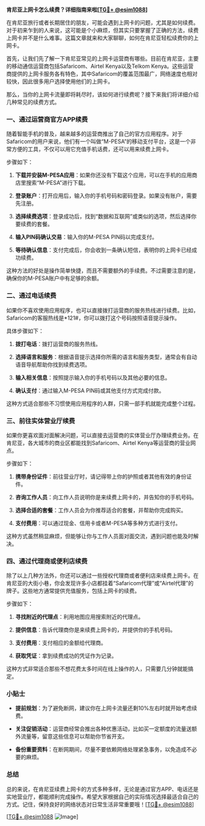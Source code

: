 **肯尼亚上网卡怎么续费？详细指南来啦[[TG💪+ @esim1088](https://t.me/s/esim1088)]**

在肯尼亚旅行或者长期居住的朋友，可能会遇到上网卡的问题，尤其是如何续费。对于初来乍到的人来说，这可能是个小麻烦，但其实只要掌握了正确的方法，续费上网卡并不是什么难事。这篇文章就来和大家聊聊，如何在肯尼亚轻松续费你的上网卡。

首先，让我们先了解一下肯尼亚常见的上网卡运营商有哪些。目前在肯尼亚，主要的移动通信运营商包括Safaricom、Airtel Kenya以及Telkom Kenya。这些运营商提供的上网卡服务各有特色，其中Safaricom的覆盖范围最广，网络速度也相对较快，因此很多用户选择使用他们的上网卡。

那么，当你的上网卡流量即将耗尽时，该如何进行续费呢？接下来我们将详细介绍几种常见的续费方式。

### 一、通过运营商官方APP续费

随着智能手机的普及，越来越多的运营商推出了自己的官方应用程序。对于Safaricom的用户来说，他们有一个叫做“M-PESA”的移动支付平台，这是一个非常方便的工具，不仅可以用它充值手机话费，还可以用来续费上网卡。

步骤如下：

1. **下载并安装M-PESA应用**：如果你还没有下载这个应用，可以在手机的应用商店里搜索“M-PESA”进行下载。
   
2. **登录账户**：打开应用后，输入你的手机号码和密码登录。如果没有账户，需要先注册。

3. **选择续费选项**：登录成功后，找到“数据和互联网”或类似的选项，然后选择你要续费的套餐。

4. **输入PIN码确认交易**：输入你的M-PESA PIN码以完成支付。

5. **等待确认信息**：支付完成后，你会收到一条确认短信，表明你的上网卡已经成功续费。

这种方法的好处是操作简单快捷，而且不需要额外的手续费。不过需要注意的是，确保你的M-PESA账户中有足够的余额。

### 二、通过电话续费

如果你不喜欢使用应用程序，也可以直接拨打运营商的服务热线进行续费。比如，Safaricom的客服热线是*121#，你可以拨打这个号码按照语音提示操作。

具体步骤如下：

1. **拨打电话**：拨打运营商的服务热线。

2. **选择语言和服务**：根据语音提示选择你所需的语言和服务类型，通常会有自动语音导航帮助你找到续费选项。

3. **输入相关信息**：按照提示输入你的手机号码以及其他必要的信息。

4. **确认支付**：通过输入M-PESA PIN码或其他支付方式完成付款。

这种方式适合那些不习惯使用应用程序的人群，只需一部手机就能完成整个过程。

### 三、前往实体营业厅续费

如果你更喜欢面对面解决问题，可以直接去运营商的实体营业厅办理续费业务。在肯尼亚，各大城市的商业区都能找到Safaricom、Airtel Kenya等运营商的营业网点。

步骤如下：

1. **携带身份证件**：前往营业厅时，请记得带上你的护照或者其他有效的身份证件。

2. **咨询工作人员**：向工作人员说明你是来续费上网卡的，并告知你的手机号码。

3. **选择合适的套餐**：工作人员会为你推荐适合的套餐，并帮助你完成购买。

4. **支付费用**：可以通过现金、信用卡或者M-PESA等多种方式进行支付。

这种方式虽然稍显麻烦，但能够让你与工作人员面对面交流，遇到问题也能及时解决。

### 四、通过代理商或便利店续费

除了以上几种方法外，你还可以通过一些授权代理商或者便利店来续费上网卡。在肯尼亚的大街小巷，你会发现许多小店都挂着“Safaricom代理”或“Airtel代理”的牌子。这些地方通常提供充值服务，包括上网卡的续费。

步骤如下：

1. **寻找附近的代理点**：利用地图应用搜索附近的代理点。

2. **提供信息**：告诉代理商你是来续费上网卡的，并提供你的手机号码。

3. **支付费用**：支付相应的金额给代理商。

4. **获取凭证**：拿到续费成功的凭证作为记录。

这种方式非常适合那些不想花费太多时间在线上操作的人，只需要几分钟就能搞定。

### 小贴士

- **提前规划**：为了避免断网，建议你在上网卡流量还剩10%左右时就开始考虑续费。
  
- **关注促销活动**：运营商经常会推出各种优惠活动，比如买一定额度的流量送额外流量等，留意这些信息可以帮助你节省开支。

- **备份重要资料**：在断网期间，尽量不要依赖网络处理紧急事务，以免造成不必要的麻烦。

### 总结

总的来说，在肯尼亚续费上网卡的方式多种多样，无论是通过官方APP、电话还是实地营业厅，都能顺利完成操作。希望大家根据自己的实际情况选择最适合自己的方式。记住，保持良好的网络状态对日常生活非常重要哦！[[TG💪+ @esim1088](https://t.me/s/esim1088)]

[[TG💪+ @esim1088](https://t.me/s/esim1088) ![Image](https://i.postimg.cc/4NQfJmqS/Snipaste-2025-05-13-00-14-12.png)]